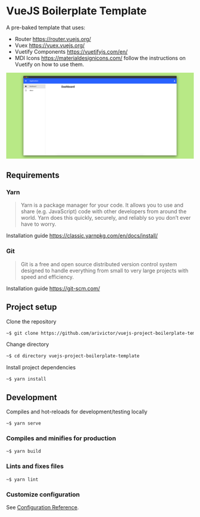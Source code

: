 # VueJS Boilerplate Template
A pre-baked template that uses:
* Router https://router.vuejs.org/
* Vuex https://vuex.vuejs.org/
* Vuetify Components https://vuetifyjs.com/en/
* MDI Icons https://materialdesignicons.com/ follow the instructions on Vuetify on how to use them.

![image](src/assets/screenshot.png "screenshot of template")

## Requirements
### Yarn
> Yarn is a package manager for your code. It allows you to use and share (e.g. JavaScript) code with other developers from around the world. Yarn does this quickly, securely, and reliably so you don’t ever have to worry.

Installation guide https://classic.yarnpkg.com/en/docs/install/

### Git
> Git is a free and open source distributed version control system designed to handle everything from small to very large projects with speed and efficiency. 

Installation guide https://git-scm.com/

## Project setup
Clone the repository
```bash
~$ git clone https://github.com/arivictor/vuejs-project-boilerplate-template.git
```
Change directory
```bash
~$ cd directory vuejs-project-boilerplate-template
```
Install project dependencies
```
~$ yarn install
```

## Development
Compiles and hot-reloads for development/testing locally
```
~$ yarn serve
```

### Compiles and minifies for production
```
~$ yarn build
```

### Lints and fixes files
```
~$ yarn lint
```

### Customize configuration
See [Configuration Reference](https://cli.vuejs.org/config/).
